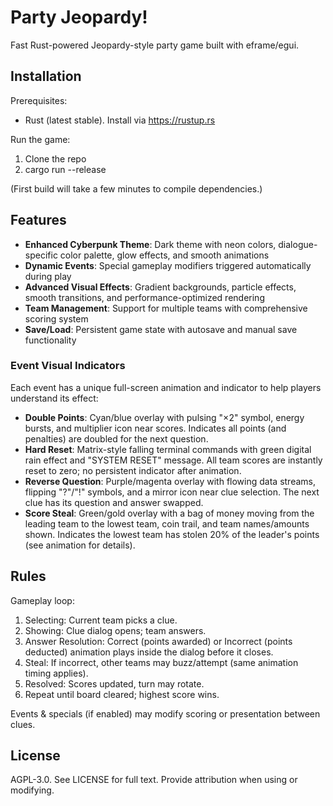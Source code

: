 # Party Jeopardy!

Fast Rust-powered Jeopardy-style party game built with eframe/egui.

## Installation

Prerequisites:
- Rust (latest stable). Install via https://rustup.rs

Run the game:
1. Clone the repo
2. cargo run --release

(First build will take a few minutes to compile dependencies.)

## Features


- **Enhanced Cyberpunk Theme**: Dark theme with neon colors, dialogue-specific color palette, glow effects, and smooth animations
- **Dynamic Events**: Special gameplay modifiers triggered automatically during play
- **Advanced Visual Effects**: Gradient backgrounds, particle effects, smooth transitions, and performance-optimized rendering
- **Team Management**: Support for multiple teams with comprehensive scoring system
- **Save/Load**: Persistent game state with autosave and manual save functionality

### Event Visual Indicators

Each event has a unique full-screen animation and indicator to help players understand its effect:

- **Double Points**: Cyan/blue overlay with pulsing "×2" symbol, energy bursts, and multiplier icon near scores. Indicates all points (and penalties) are doubled for the next question.
- **Hard Reset**: Matrix-style falling terminal commands with green digital rain effect and "SYSTEM RESET" message. All team scores are instantly reset to zero; no persistent indicator after animation.
- **Reverse Question**: Purple/magenta overlay with flowing data streams, flipping "?"/"!" symbols, and a mirror icon near clue selection. The next clue has its question and answer swapped.
- **Score Steal**: Green/gold overlay with a bag of money moving from the leading team to the lowest team, coin trail, and team names/amounts shown. Indicates the lowest team has stolen 20% of the leader's points (see animation for details).

## Rules

Gameplay loop:
1. Selecting: Current team picks a clue.
2. Showing: Clue dialog opens; team answers.
3. Answer Resolution: Correct (points awarded) or Incorrect (points deducted) animation plays inside the dialog before it closes.
4. Steal: If incorrect, other teams may buzz/attempt (same animation timing applies).
5. Resolved: Scores updated, turn may rotate.
6. Repeat until board cleared; highest score wins.

Events & specials (if enabled) may modify scoring or presentation between clues.

## License

AGPL-3.0. See LICENSE for full text. Provide attribution when using or modifying.
